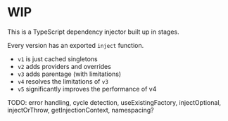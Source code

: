 # WIP

This is a TypeScript dependency injector built up in stages.

Every version has an exported `inject` function.

- `v1` is just cached singletons
- `v2` adds providers and overrides
- `v3` adds parentage (with limitations)
- `v4` resolves the limitations of `v3`
- `v5` significantly improves the performance of v4

TODO: error handling, cycle detection, useExistingFactory, injectOptional,
injectOrThrow, getInjectionContext, namespacing?

